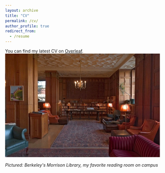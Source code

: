 ```yaml
---
layout: archive
title: "CV"
permalink: /cv/
author_profile: true
redirect_from:
  - /resume
---
```


You can find my latest CV on [Overleaf](https://www.overleaf.com/read/zsbdrggfppfw).
![](/images/morrison.jpg)

*Pictured: Berkeley's Morrison Library, my favorite reading room on campus* 
